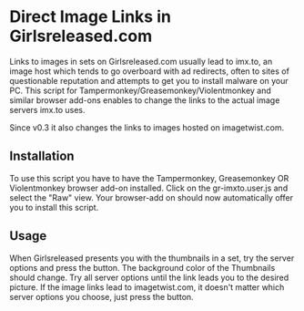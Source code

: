 # Direct Image Links in Girlsreleased.com

Links to images in sets on Girlsreleased.com usually lead to imx.to, an image host which tends to go overboard with ad redirects, often to sites of questionable reputation and attempts to get you to install malware on your PC. This script for Tampermonkey/Greasemonkey/Violentmonkey and similar browser add-ons enables to change the links to the actual image servers imx.to uses.

Since v0.3 it also changes the links to images hosted on imagetwist.com.

## Installation

To use this script you have to have the Tampermonkey, Greasemonkey OR Violentmonkey browser add-on installed.
Click on the gr-imxto.user.js and select the "Raw" view. Your browser-add on should now automatically offer you to install this script.

## Usage

When Girlsreleased presents you with the thumbnails in a set, try the server options and press the button. The background color of the Thumbnails should change. Try all server options until the link leads you to the desired picture. If the image links lead to imagetwist.com, it doesn't matter which server options you choose, just press the button.